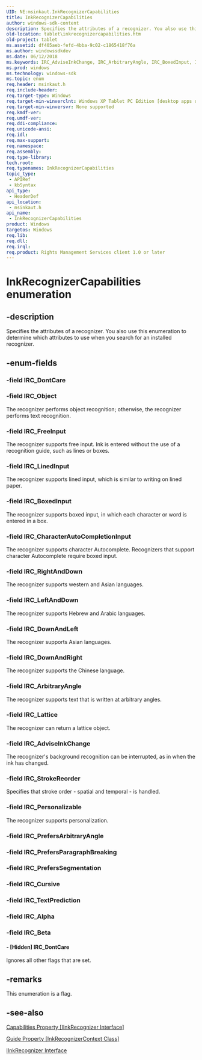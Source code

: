 ```yaml
---
UID: NE:msinkaut.InkRecognizerCapabilities
title: InkRecognizerCapabilities
author: windows-sdk-content
description: Specifies the attributes of a recognizer. You also use this enumeration to determine which attributes to use when you search for an installed recognizer.
old-location: tablet\inkrecognizercapabilities.htm
old-project: tablet
ms.assetid: df405aeb-fefd-4bba-9c02-c1865418f76a
ms.author: windowssdkdev
ms.date: 06/12/2018
ms.keywords: IRC_AdviseInkChange, IRC_ArbitraryAngle, IRC_BoxedInput, IRC_CharacterAutoCompletionInput, IRC_DownAndLeft, IRC_DownAndRight, IRC_FreeInput, IRC_Lattice, IRC_LeftAndDown, IRC_LinedInput, IRC_Object, IRC_Personalizable, IRC_RightAndDown, IRC_StrokeReorder, InkRecognizerCapabilities, InkRecognizerCapabilities enumeration [Tablet PC], [Hidden] IRC_DontCare, df405aeb-fefd-4bba-9c02-c1865418f76a, msinkaut/IRC_AdviseInkChange, msinkaut/IRC_ArbitraryAngle, msinkaut/IRC_BoxedInput, msinkaut/IRC_CharacterAutoCompletionInput, msinkaut/IRC_DownAndLeft, msinkaut/IRC_DownAndRight, msinkaut/IRC_FreeInput, msinkaut/IRC_Lattice, msinkaut/IRC_LeftAndDown, msinkaut/IRC_LinedInput, msinkaut/IRC_Object, msinkaut/IRC_Personalizable, msinkaut/IRC_RightAndDown, msinkaut/IRC_StrokeReorder, msinkaut/InkRecognizerCapabilities, msinkaut/[Hidden] IRC_DontCare, tablet.inkrecognizercapabilities
ms.prod: windows
ms.technology: windows-sdk
ms.topic: enum
req.header: msinkaut.h
req.include-header: 
req.target-type: Windows
req.target-min-winverclnt: Windows XP Tablet PC Edition [desktop apps only]
req.target-min-winversvr: None supported
req.kmdf-ver: 
req.umdf-ver: 
req.ddi-compliance: 
req.unicode-ansi: 
req.idl: 
req.max-support: 
req.namespace: 
req.assembly: 
req.type-library: 
tech.root: 
req.typenames: InkRecognizerCapabilities
topic_type:
 - APIRef
 - kbSyntax
api_type:
 - HeaderDef
api_location:
 - msinkaut.h
api_name:
 - InkRecognizerCapabilities
product: Windows
targetos: Windows
req.lib: 
req.dll: 
req.irql: 
req.product: Rights Management Services client 1.0 or later
---
```


# InkRecognizerCapabilities enumeration


## -description



Specifies the attributes of a recognizer. You also use this enumeration to determine which attributes to use when you search for an installed recognizer.




## -enum-fields




### -field IRC_DontCare


### -field IRC_Object

The recognizer performs object recognition; otherwise, the recognizer performs text recognition.


### -field IRC_FreeInput

The recognizer supports free input. Ink is entered without the use of a recognition guide, such as lines or boxes.


### -field IRC_LinedInput

The recognizer supports lined input, which is similar to writing on lined paper.


### -field IRC_BoxedInput

The recognizer supports boxed input, in which each character or word is entered in a box.


### -field IRC_CharacterAutoCompletionInput

The recognizer supports character Autocomplete. Recognizers that support character Autocomplete require boxed input.


### -field IRC_RightAndDown

The recognizer supports western and Asian languages.


### -field IRC_LeftAndDown

The recognizer supports Hebrew and Arabic languages.


### -field IRC_DownAndLeft

The recognizer supports Asian languages.


### -field IRC_DownAndRight

The recognizer supports the Chinese language.


### -field IRC_ArbitraryAngle

The recognizer supports text that is written at arbitrary angles.


### -field IRC_Lattice

The recognizer can return a lattice object.


### -field IRC_AdviseInkChange

The recognizer's background recognition can be interrupted, as in when the ink has changed.


### -field IRC_StrokeReorder

Specifies that stroke order - spatial and temporal - is handled.


### -field IRC_Personalizable

The recognizer supports personalization.


### -field IRC_PrefersArbitraryAngle


### -field IRC_PrefersParagraphBreaking


### -field IRC_PrefersSegmentation


### -field IRC_Cursive


### -field IRC_TextPrediction


### -field IRC_Alpha


### -field IRC_Beta




#### - [Hidden] IRC_DontCare

Ignores all other flags that are set.


## -remarks



This enumeration is a flag.




## -see-also




<a href="https://msdn.microsoft.com/c8662817-0a33-4828-8de7-c4ce259738a7">Capabilities Property [IInkRecognizer Interface]</a>



<a href="https://msdn.microsoft.com/706d28c3-fc5d-496a-a957-daf5ba8d47ca">Guide Property [InkRecognizerContext Class]</a>



<a href="https://msdn.microsoft.com/97f982b6-f330-4053-91a9-2a4edc13b4b0">IInkRecognizer Interface</a>
 

 

